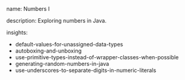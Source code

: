 name: Numbers I

description: Exploring numbers in Java.

insights:
  - default-values-for-unassigned-data-types
  - autoboxing-and-unboxing
  - use-primitive-types-instead-of-wrapper-classes-when-possible
  - generating-random-numbers-in-java
  - use-underscores-to-separate-digits-in-numeric-literals
